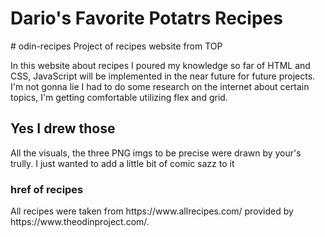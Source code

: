 <h1>Dario's Favorite Potatrs Recipes</h1>
# odin-recipes
Project of recipes website from TOP


In this website about recipes I poured my knowledge so far of HTML and CSS, JavaScript will be implemented in the near future for future projects. I'm not gonna lie I had to do some research on the internet about certain topics, I'm getting comfortable utilizing flex and grid.


<h2>Yes I drew those</h2>
All the visuals, the three PNG imgs to be precise were drawn by your's trully. I just wanted to add a little bit of comic sazz to it

<h3>href of recipes</h3>
All recipes were taken from https://www.allrecipes.com/ provided by https://www.theodinproject.com/.


